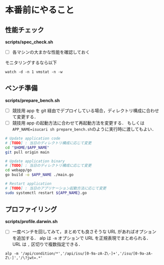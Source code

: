 # 本番前にやること

## 性能チェック

**scripts/spec_check.sh**

- [ ] 各マシンの大まかな性能を確認しておく

モニタリングするなら以下

```shell
watch -d -n 1 vmstat -n -w
```

## ベンチ準備

**scripts/prepare_bench.sh**

- [ ] 競技用 app を git 経由でデプロイしている場合，ディレクトリ構成に合わせて変更する．
- [ ] 競技用 app の起動方法に合わせて再起動方法を変更する．
      もしくは `APP_NAME=isucari sh prepare_bench.sh`のように実行時に渡してもよい．

```sh
# Update application code
# [TODO] : 当日のディレクトリ構成に応じて変更
cd "$HOME/$APP_NAME"
git pull origin main

# Update application binary
# [TODO] : 当日のディレクトリ構成に応じて変更
cd webapp/go
go build -o $APP_NAME ./main.go

# Restart application
# [TODO] : 当日のアプリケーション起動方法に応じて変更
sudo systemctl restart ${APP_NAME}.go

```

## プロファイリング

**scripts/profile.darwin.sh**

- [ ] 一度ベンチを回してみて，まとめても良さそうな URL があればオプションを追加する．
      alp は `-m` オプションで URL を正規表現でまとめられる．
      URL は `,` 区切りで複数指定できる．

```
alp -m '/api/condition/*','/api/isu/[0-9a-zA-Z\-]+','/isu/[0-9a-zA-Z\-]','/\?jwt=.*'
```
